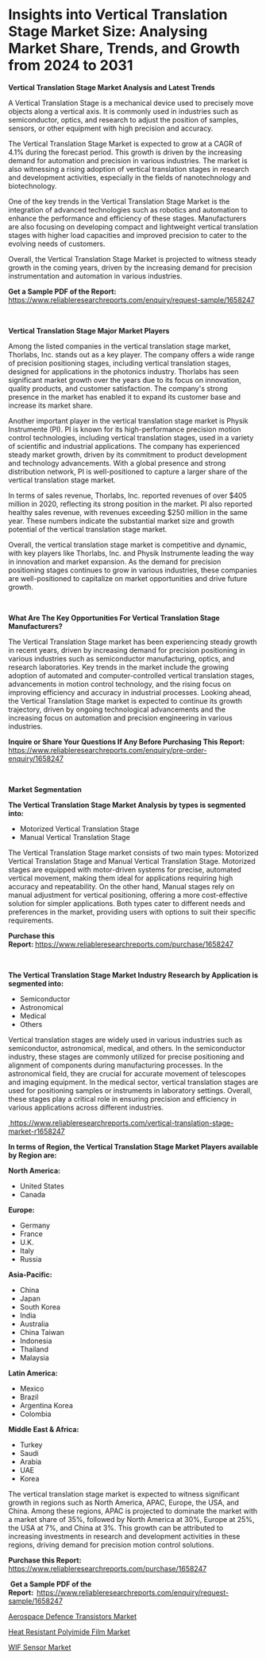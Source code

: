<p><h1>Insights into Vertical Translation Stage Market Size: Analysing Market Share, Trends, and Growth from 2024 to 2031</h1></p><p><strong>Vertical Translation Stage Market Analysis and Latest Trends</strong></p>
<p><p>A Vertical Translation Stage is a mechanical device used to precisely move objects along a vertical axis. It is commonly used in industries such as semiconductor, optics, and research to adjust the position of samples, sensors, or other equipment with high precision and accuracy.</p><p>The Vertical Translation Stage Market is expected to grow at a CAGR of 4.1% during the forecast period. This growth is driven by the increasing demand for automation and precision in various industries. The market is also witnessing a rising adoption of vertical translation stages in research and development activities, especially in the fields of nanotechnology and biotechnology.</p><p>One of the key trends in the Vertical Translation Stage Market is the integration of advanced technologies such as robotics and automation to enhance the performance and efficiency of these stages. Manufacturers are also focusing on developing compact and lightweight vertical translation stages with higher load capacities and improved precision to cater to the evolving needs of customers.</p><p>Overall, the Vertical Translation Stage Market is projected to witness steady growth in the coming years, driven by the increasing demand for precision instrumentation and automation in various industries.</p></p>
<p><strong>Get a Sample PDF of the Report:&nbsp;</strong> <a href="https://www.reliableresearchreports.com/enquiry/request-sample/1658247">https://www.reliableresearchreports.com/enquiry/request-sample/1658247</a></p>
<p>&nbsp;</p>
<p><strong>Vertical Translation Stage Major Market Players</strong></p>
<p><p>Among the listed companies in the vertical translation stage market, Thorlabs, Inc. stands out as a key player. The company offers a wide range of precision positioning stages, including vertical translation stages, designed for applications in the photonics industry. Thorlabs has seen significant market growth over the years due to its focus on innovation, quality products, and customer satisfaction. The company's strong presence in the market has enabled it to expand its customer base and increase its market share.</p><p>Another important player in the vertical translation stage market is Physik Instrumente (PI). PI is known for its high-performance precision motion control technologies, including vertical translation stages, used in a variety of scientific and industrial applications. The company has experienced steady market growth, driven by its commitment to product development and technology advancements. With a global presence and strong distribution network, PI is well-positioned to capture a larger share of the vertical translation stage market.</p><p>In terms of sales revenue, Thorlabs, Inc. reported revenues of over $405 million in 2020, reflecting its strong position in the market. PI also reported healthy sales revenue, with revenues exceeding $250 million in the same year. These numbers indicate the substantial market size and growth potential of the vertical translation stage market.</p><p>Overall, the vertical translation stage market is competitive and dynamic, with key players like Thorlabs, Inc. and Physik Instrumente leading the way in innovation and market expansion. As the demand for precision positioning stages continues to grow in various industries, these companies are well-positioned to capitalize on market opportunities and drive future growth.</p></p>
<p>&nbsp;</p>
<p><strong>What Are The Key Opportunities For Vertical Translation Stage Manufacturers?</strong></p>
<p><p>The Vertical Translation Stage market has been experiencing steady growth in recent years, driven by increasing demand for precision positioning in various industries such as semiconductor manufacturing, optics, and research laboratories. Key trends in the market include the growing adoption of automated and computer-controlled vertical translation stages, advancements in motion control technology, and the rising focus on improving efficiency and accuracy in industrial processes. Looking ahead, the Vertical Translation Stage market is expected to continue its growth trajectory, driven by ongoing technological advancements and the increasing focus on automation and precision engineering in various industries.</p></p>
<p><strong>Inquire or Share Your Questions If Any Before Purchasing This Report:</strong> <a href="https://www.reliableresearchreports.com/enquiry/pre-order-enquiry/1658247">https://www.reliableresearchreports.com/enquiry/pre-order-enquiry/1658247</a></p>
<p>&nbsp;</p>
<p><strong>Market Segmentation</strong></p>
<p><strong>The Vertical Translation Stage Market Analysis by types is segmented into:</strong></p>
<p><ul><li>Motorized Vertical Translation Stage</li><li>Manual Vertical Translation Stage</li></ul></p>
<p><p>The Vertical Translation Stage market consists of two main types: Motorized Vertical Translation Stage and Manual Vertical Translation Stage. Motorized stages are equipped with motor-driven systems for precise, automated vertical movement, making them ideal for applications requiring high accuracy and repeatability. On the other hand, Manual stages rely on manual adjustment for vertical positioning, offering a more cost-effective solution for simpler applications. Both types cater to different needs and preferences in the market, providing users with options to suit their specific requirements.</p></p>
<p><strong>Purchase this Report:&nbsp;</strong><a href="https://www.reliableresearchreports.com/purchase/1658247">https://www.reliableresearchreports.com/purchase/1658247</a></p>
<p>&nbsp;</p>
<p><strong>The Vertical Translation Stage Market Industry Research by Application is segmented into:</strong></p>
<p><ul><li>Semiconductor</li><li>Astronomical</li><li>Medical</li><li>Others</li></ul></p>
<p><p>Vertical translation stages are widely used in various industries such as semiconductor, astronomical, medical, and others. In the semiconductor industry, these stages are commonly utilized for precise positioning and alignment of components during manufacturing processes. In the astronomical field, they are crucial for accurate movement of telescopes and imaging equipment. In the medical sector, vertical translation stages are used for positioning samples or instruments in laboratory settings. Overall, these stages play a critical role in ensuring precision and efficiency in various applications across different industries.</p></p>
<p><a href="https://www.reliableresearchreports.com/vertical-translation-stage-market-r1658247">&nbsp;https://www.reliableresearchreports.com/vertical-translation-stage-market-r1658247</a></p>
<p><strong>In terms of Region, the Vertical Translation Stage Market Players available by Region are:</strong></p>
<p>
    <p> <strong> North America: </strong>
        <ul>
            <li>United States</li>
            <li>Canada</li>
        </ul>
        </p> 
    <p> <strong> Europe: </strong>
        <ul>
            <li>Germany</li>
            <li>France</li>
            <li>U.K.</li>
            <li>Italy</li>
            <li>Russia</li>
        </ul>
        </p> 
    <p> <strong> Asia-Pacific: </strong>
        <ul>
            <li>China</li>
            <li>Japan</li>
            <li>South Korea</li>
            <li>India</li>
            <li>Australia</li>
            <li>China Taiwan</li>
            <li>Indonesia</li>
            <li>Thailand</li>
            <li>Malaysia</li>
        </ul>
        </p> 
    <p> <strong> Latin America: </strong>
        <ul>
            <li>Mexico</li>
            <li>Brazil</li>
            <li>Argentina Korea</li>
            <li>Colombia</li>
        </ul>
        </p> 
    <p> <strong> Middle East & Africa: </strong>
        <ul>
            <li>Turkey</li>
            <li>Saudi</li>
            <li>Arabia</li>
            <li>UAE</li>
            <li>Korea</li>
        </ul>
    </p>
    </p>
<p><p>The vertical translation stage market is expected to witness significant growth in regions such as North America, APAC, Europe, the USA, and China. Among these regions, APAC is projected to dominate the market with a market share of 35%, followed by North America at 30%, Europe at 25%, the USA at 7%, and China at 3%. This growth can be attributed to increasing investments in research and development activities in these regions, driving demand for precision motion control solutions.</p></p>
<p><strong>Purchase this Report: </strong><a href="https://www.reliableresearchreports.com/purchase/1658247">https://www.reliableresearchreports.com/purchase/1658247</a></p>
<p>&nbsp;<strong>Get a Sample PDF of the Report:&nbsp;&nbsp;</strong><a href="https://www.reliableresearchreports.com/enquiry/request-sample/1658247">https://www.reliableresearchreports.com/enquiry/request-sample/1658247</a></p>
<p><strong></strong></p>
<p><p><a href="https://shimmer-gardenia-37a.notion.site/Aerospace-Defence-Transistors-Market-Research-Report-Its-History-and-Forecast-2024-to-2031-837f6c816ca04b7aa6f4c06d1072b5d8">Aerospace Defence Transistors Market</a></p><p><a href="https://unruly-ladybug-44b.notion.site/Analyzing-Heat-Resistant-Polyimide-Film-Market-Global-Industry-Perspective-and-Forecast-2024-to-20-c2c7da137cf14e10850240260c73495c">Heat Resistant Polyimide Film Market</a></p><p><a href="https://meowing-lemming-dd3.notion.site/WIF-Sensor-Market-Exploring-Market-Share-Market-Trends-and-Future-Growth-386c7306dc6c42238475758b1f2873d7">WIF Sensor Market</a></p></p>